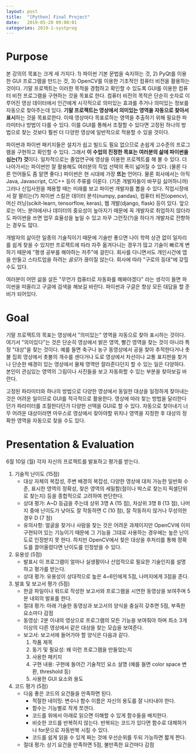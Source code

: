 ```yaml
---
layout: post
title:  "[Python] Final Project"
date:   2019-05-20 09:00:01
categories: 2019-1-systprog
---
```




# Purpose

본 강의의 목표는 크게 세 가지다. 1) 파이썬 기본 문법을 숙지하는 것, 2) PyQt를 이용한 GUI 프로그램을 만드는 것, 3) OpenCV를 이용한 기초적인 컴퓨터 비전을 활용하는 것이다. 기말 프로젝트는 이러한 목적을 경험하고 확인할 수 있도록 GUI를 이용한 컴퓨터 비전 프로그램을 구현하는 것을 목표로 한다. 컴퓨터 비전의 목적은 단순히 숫자로 이루어진 영상 데이터에서 인간에게 시각적으로 의미있는 효과를 주거나 의미있는 정보를 자동으로 찾아주는데 있다. **기말 프로젝트는 영상에서 의미있는 영역을 자동으로 찾아서 표시**하는 것을 목표로한다. 이때 영상마다 목표로하는 영역을 추출하기 위해 필요한 파라미터나 방법이 다를 수 있다. 이를 GUI를 통해서 조절할 수 있다면 고정된 하나의 방법으로 찾는 것보다 훨씬 더 다양한 영상에 일반적으로 적용할 수 있을 것이다.  

파이썬과 파이썬 패키지들은 설치가 쉽고 빌드도 필요 없으므로 손쉽게 고수준의 프로그램을 구현하고 확인할 수 있다. 그래서 **이 수업의 진정한 목표는 여러분의 삶에 파이썬을 심는(?) 것**이다. 일차적으로는 졸업연구에 영상을 이용한 프로젝트를 해 볼 수 있다. 더 나아가서는 파이썬만 잘 활용해도 여러분의 직업 선택의 폭이 넓어질 수 있다. (물론 다른 언어들도 좀 알면 좋다.) 파이썬은 현 시대에 가장 **뜨는** 언어다. 물론 회사에서는 아직 Java, Javascript, C/C++ 등이 주류를 이룬다. (기존 개발자들이 바꾸길 싫어하니까) 그러나 신입사원을 채용할 때는 미래를 보고 파이썬 개발자를 뽑을 수 있다. 직업시장에서 잘 팔리는(?) 파이썬 스킬은 데이터 분석(numpy, pandas), 컴퓨터 비전(opencv), 머신 러닝(scikit-learn, tensorflow, keras), 웹 개발(django, flask) 등이 있다. 앞으로는 어느 분야에서나 데이터의 중요성이 높아지기 때문에 꼭 개발자로 취업하지 않더라도 파이썬을 쓰면 업무 효율성을 높일 수 있고 자꾸 그런짓(?)을 하다가 개발자로 전향하는 경우도 많다.  

개발자의 삶이란 일종의 기술직이기 때문에 기술만 좋으면 나이 학력 상관 없이 일자리를 쉽게 찾을 수 있지만 프로젝트에 따라 자주 옮겨다니는 경우가 많고 기술이 빠르게 변하기 때문에 "평생 공부를 해야하는 저주"에 걸린다. 회사를 다니면서도 개인시간에 앱을 만들고 스타트업을 하려는 *음모*가 끊이질 않는다. 회사에 따라 "구로의 등대"에 갖힐 수도 있다.  

여러분이 어떤 삶을 살든 "무언가 컴퓨터로 자동화를 해봐야겠다" 라는 생각이 들면 파이썬을 떠올리고 구글에 검색을 해보길 바란다. 파이썬과 구글은 항상 모든 대답을 할 준비가 되어있다.



# Goal

기말 프로젝트의 목표는 영상에서 "의미있는" 영역을 자동으로 찾아 표시하는 것이다. 여기서 "의미있다"는 것은 단순히 영상에서 밝은 영역, 빨간 영역을 찾는 것이 아니라 특정 "대상"을 찾는 것이다. 예를 들면 축구나 농구 동영상에서 공을 찾아 추적한다거나 촛불 집회 영상에서 촛불의 개수를 센다거나 도로 영상에서 차선이나 교통 표지판을 찾거나 단순한 배경이 있는 영상에서 물체 영역만 잘라준다던지 할 수 있는 일은 다양하다. 본인이 관심있는 영역의 그림이나 사진들을 보고 자동화할 수 있는 부분을 찾아보길 바란다.  

고정된 파라미터와 하나의 방법으로 다양한 영상에서 동일한 대상을 일정하게 찾아내는 것은 어려운 일이므로 GUI를 적극적으로 활용한다. 영상에 따라 찾는 방법을 달리한다던가 파라미터를 조절한다던가 다양한 선택을 GUI로 할 수 있다. 자동으로 찾아내기 너무 어려운 대상이라면 마우스로 영상에서 찾아야할 위치나 영역을 지정한 후 대상의 정확한 영역을 자동으로 찾을 수도 있다.



# Presentation & Evaluation

6월 10일 (월) 각자 자신의 프로젝트를 발표하고 평가를 받는다. 

1. 기술적 난이도 (15점)
   - 대상 자체의 복잡성, 주변 배경의 복잡성, 다양한 영상에 대처 가능한 일반화 수준, 표시한 영역의 정확성, 찾은 영역의 세밀함(점이나 박스로 찾는지 픽셀단위로 찾는지) 등을 종합적으로 고려하여 판단한다.
   - 상대 평가: A~D 등급을 주는데 상위 3명 A (15 점), 차상위 3명 B (13 점), 나머지 중에 난이도가 낮아도 잘 작동하면 C (10 점), 잘 작동하지 않거나 무성의한 경우 D (7 점)
   - 유의사항: 얼굴을 찾거나 사람을 찾는 것은 어려운 과제이지만 OpenCV에 이미 구현되어 있는 기능이기 때문에 그 기능을 그대로 사용하는 경우에는 높은 난이도로 인정받지 못 한다. 하지만 OpenCV에서 찾은 대상을 후처리를 통해 정확도를 끌어올렸다면 난이도를 인정받을 수 있다.
2. 유용성 (5점)
   - 발표시 이 프로그램이 얼마나 실생활이나 산업적으로 필요한 기술인지를 설명하고 평가를 받는다.
   - 상대 평가: 유용성이 상대적으로 높은 4~6인에게 5점, 나머지에게 3점을 준다.
3. 발표 및 보고서 평가 (5점)
   - 한글 파일이나 워드로 작성한 보고서와 프로그램을 시연한 동영상을 보여주며 5분 내외의 발표를 한다.
   - 절대 평가: 아래 기술한 동영상과 보고서의 양식을 충실히 갖추면 5점, 부족한 요소마다 감점
   - 동영상: 2분 이내의 영상으로 프로그램의 모든 기능을 보여줘야 하며 최소 3개 이상의 다른 영상에서 같은 대상을 찾는 모습을 보여준다.
   - 보고서: 보고서에 들어가야 할 양식은 다음과 같다.
     1. 작품 제목
     2. 동기 및 필요성: 왜 이런 프로그램을 만들었는지
     3. 사용한 패키지
     4. 구현 내용: 구현에 들어간 기술적인 요소 설명 (예를 들면 color space 변환,  threshold 등)
     5. 사용한 GUI 요소와 용도
4. 코드 평가 (5점)
   - 다음 좋은 코드의 요건들을 만족하면 된다.
     - 적절한 네이밍: 변수나 함수 이름은 자신의 용도를 잘 나타내야 한다.
     - 함수는 기능별로 작게 쪼갠다.
     - 코드를 위에서 아래로 읽으면 이해할 수 있게 함수들을 배치한다.
     - 비슷한 코드를 반복하지 않는다. 반복되는 코드가 있다면 함수로 대체하거나 for문으로 자동반복 시킬 수 있다.
     - 코드를 쉽게 읽을 수 있게 짜는 것에 우선순위를 두되 가능하면 짧게 짠다.
   - 절대 평가: 상기 요건을 만족하면 5점, 불만족한 요건마다 감점